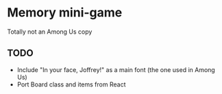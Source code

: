 # Memory mini-game
Totally not an Among Us copy

## TODO
- Include "In your face, Joffrey!" as a main font (the one used in Among Us)
- Port Board class and items from React 
